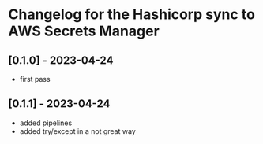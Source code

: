 # Changelog for the Hashicorp sync to AWS Secrets Manager

## [0.1.0] - 2023-04-24
- first pass

## [0.1.1] - 2023-04-24
- added pipelines
- added try/except in a not great way
